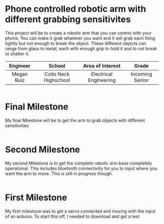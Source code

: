 ﻿# Phone controlled robotic arm with different grabbing sensitivites
This project will be to create a robotic arm that you can control with your phone. You can make it grab whatever you want and it will grab each thing tightly but not enough to break the object. These different objects can range from glass to metal, each with enough grip to hold it and to not break or shatter it.

| **Engineer** | **School** | **Area of Interest** | **Grade** |
|:--:|:--:|:--:|:--:|
| Megan Ruiz | Colts Neck Highschool | Electrical Engineering | Incoming Senior

![]()
  
# Final Milestone

My final Milestone will be to get the arm to grab objects with different sensitivities

[![]()]()

# Second Milestone
My second Milestone is to get the complete robotic arm base completely operational. This includes bluetooth connectivity for you to input where you want the arm to move. This is still in progress though.

[![]()]()
# First Milestone
  
My first milestone was to get a servo connected and moving with the input of an arduino. To start this off, I needed to download and get a test 

[![]()]()
